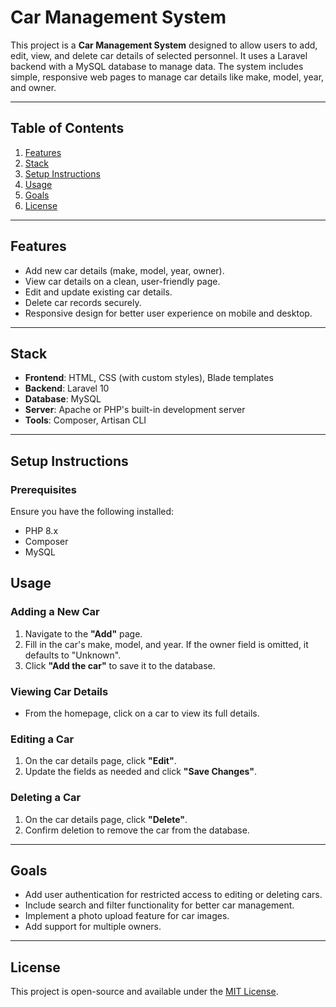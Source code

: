 # Car Management System

This project is a **Car Management System** designed to allow users to add, edit, view, and delete car details of selected personnel. It uses a Laravel backend with a MySQL database to manage data. The system includes simple, responsive web pages to manage car details like make, model, year, and owner.

---

## Table of Contents

1. [Features](#features)
2. [Stack](#stack)
3. [Setup Instructions](#setup-instructions)
4. [Usage](#usage)
5. [Goals](#Goals)
6. [License](#license)

---

## Features

- Add new car details (make, model, year, owner).
- View car details on a clean, user-friendly page.
- Edit and update existing car details.
- Delete car records securely.
- Responsive design for better user experience on mobile and desktop.

---

## Stack

- **Frontend**: HTML, CSS (with custom styles), Blade templates
- **Backend**: Laravel 10
- **Database**: MySQL
- **Server**: Apache or PHP's built-in development server
- **Tools**: Composer, Artisan CLI

---

## Setup Instructions

### Prerequisites

Ensure you have the following installed:

- PHP 8.x
- Composer
- MySQL


## Usage

### Adding a New Car

1. Navigate to the **"Add"** page.
2. Fill in the car's make, model, and year. If the owner field is omitted, it defaults to "Unknown".
3. Click **"Add the car"** to save it to the database.

### Viewing Car Details

- From the homepage, click on a car to view its full details.

### Editing a Car

1. On the car details page, click **"Edit"**.
2. Update the fields as needed and click **"Save Changes"**.

### Deleting a Car

1. On the car details page, click **"Delete"**.
2. Confirm deletion to remove the car from the database.

---

## Goals

- Add user authentication for restricted access to editing or deleting cars.
- Include search and filter functionality for better car management.
- Implement a photo upload feature for car images.
- Add support for multiple owners.

---

## License

This project is open-source and available under the [MIT License](LICENSE).

 
